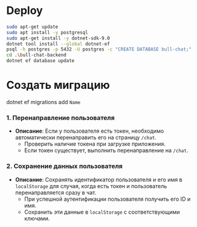 ﻿# Deploy

```bash
sudo apt-get update
sudo apt install -y postgresql
sudo apt-get install -y dotnet-sdk-9.0
dotnet tool install --global dotnet-ef
psql -h postgres -p 5432 -U postgres -c "CREATE DATABASE bull-chat;"
cd .\bull-chat-backend
dotnet ef database update
```

# Создать миграцию
dotnet ef migrations add `Name`

### 1. Перенаправление пользователя
- **Описание**: Если у пользователя есть токен, необходимо автоматически перенаправить его на страницу `/chat`.
  - Проверить наличие токена при загрузке приложения.
  - Если токен существует, выполнить перенаправление на `/chat`.

### 2. Сохранение данных пользователя
- **Описание**: Сохранять идентификатор пользователя и его имя в `localStorage` для случая, когда есть токен и пользователь перенаправляется сразу в чат.
  - При успешной аутентификации пользователя получить его ID и имя.
  - Сохранить эти данные в `localStorage` с соответствующими ключами.
